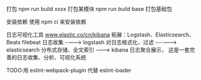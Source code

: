 打包
npm run build xxxx 打包某模块
npm run build base 打包基础包

安装依赖
使用 npm ci 来安装依赖

日志可视化工具
www.elastic.co/cn/kibana
拓展：Logstash、Elasticsearch、Beats
filebeat 日志收集 ----> logstash 对日志格式化、过滤 ------> elasticsearch 分布式存储、全文索引 ---> kibana 日志聚合展示， 这是一套完善的日志收集、分析、可视化系统

TODO:用 eslint-webpack-plugin 代替 eslint-loader
